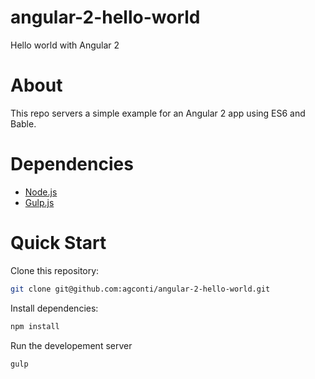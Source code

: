 # angular-2-hello-world
Hello world with Angular 2

# About
This repo servers a simple example for an Angular 2 app using ES6 and Bable.


# Dependencies

- [Node.js](https://nodejs.org/en/)
- [Gulp.js](http://gulpjs.com/)

# Quick Start

Clone this repository:

```bash
git clone git@github.com:agconti/angular-2-hello-world.git
```

Install dependencies:

```bash
npm install
```

Run the developement server

```bash
gulp
```
